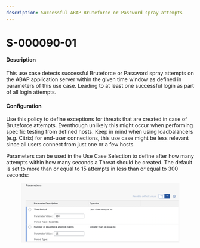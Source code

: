 ```yaml
---
description: Successful ABAP Bruteforce or Password spray attempts
---
```


# S-000090-01

#### Description

This use case detects successful Bruteforce or Password spray attempts on the ABAP application server within the given time window as defined in parameters of this use case. Leading to at least one successful login as part of all login attempts.

#### Configuration

Use this policy to define exceptions for threats that are created in case of Bruteforce attempts. Eventhough unlikely this might occur when performing specific testing from defined hosts. Keep in mind when using loadbalancers (e.g. Citrix) for end-user connections, this use case might be less relevant since all users connect from just one or a few hosts.

Parameters can be used in the Use Case Selection to define after how many attempts within how many seconds a Threat should be created. The default is set to more than or equal to 15 attempts in less than or equal to 300 seconds:

<figure><img src="../../.gitbook/assets/image (3) (1).png" alt=""><figcaption></figcaption></figure>
